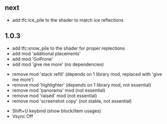 ## next

- add tfc:ice_pile to the shader to match ice reflections

## 1.0.3

+ add tfc:snow_pile to the shader for proper replections
+ add mod 'additional placements'
+ add mod 'GoProne'
+ add mod 'give me more' (no dependencies)
- remove mod 'stack refill' (depends on 1 library mod, replaced with 'give me more')
- remove mod 'highlighter' (depends on 1 library mod, not essential)
- remove mod 'panorama' mod (not essential)
- remove mod 'raised' mod (not essential)
- remove mod 'screenshot copy' (not stable, not essential)
+ Shift+U keybind (show block/item usages)
+ Vsync Off
